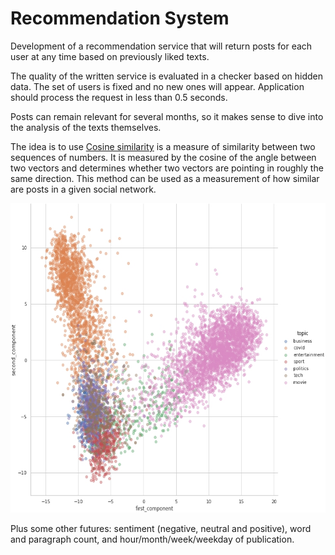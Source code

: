 # Recommendation System

Development of a recommendation service that will return posts for each user at any time based on previously liked texts.

The quality of the written service is evaluated in a checker based on hidden data. The set of users is fixed and no new ones will appear. Application should process the request in less than 0.5 seconds.

Posts can remain relevant for several months, so it makes sense to dive into the analysis of the texts themselves.

The idea is to use [Cosine similarity](https://www.sciencedirect.com/topics/computer-science/cosine-similarity) is a measure of similarity between two sequences of numbers. It is measured by the cosine of the angle between two vectors and determines whether two vectors are pointing in roughly the same direction. This method can be used as a measurement of how similar are posts in a given social network.

<p align="center">
  <img width="850" height="495" src="img1.jpg">
</p>

Plus some other futures: sentiment (negative, neutral and positive), word and paragraph count, and hour/month/week/weekday of publication. 

